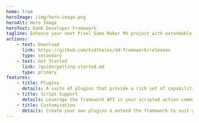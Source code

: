 ```yaml
---
home: true
heroImage: /img/hero-image.png
heroAlt: Hero Image
heroText: Dank Developer Framework
tagline: Enhance your next Pixel Game Maker MV project with extendable plugin & scripting support.
actions:
    - text: Download
      link: https://github.com/kidthales/dd-framework/releases
      type: secondary
    - text: Get Started
      link: /guide/getting-started.md
      type: primary
features:
    - title: Plugins
      details: A suite of plugins that provide a rich set of capabilities, action commands, & link conditions.
    - title: Script Support
      details: Leverage the framework API in your scripted action command & link conditions.
    - title: Customization
      details: Create your own plugins & extend the framework to suit your needs.
---
```

